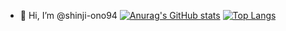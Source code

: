 - 👋 Hi, I’m @shinji-ono94
[![Anurag's GitHub stats](https://github-readme-stats.vercel.app/api?username=shinji-ono94)](https://github.com/anuraghazra/github-readme-stats)
[![Top Langs](https://github-readme-stats.vercel.app/api/top-langs/?username=shinji-ono94&layout=compact)](https://github.com/anuraghazra/github-readme-stats)

<!---
shinji-ono94/shinji-ono94 is a ✨ special ✨ repository because its `README.md` (this file) appears on your GitHub profile.
You can click the Preview link to take a look at your changes.
--->
